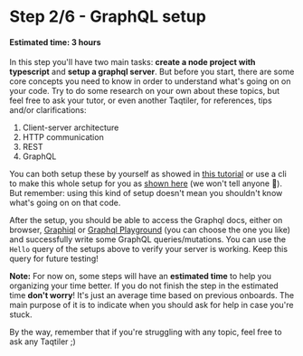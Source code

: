 # Step 2/6 - GraphQL setup
#### Estimated time: 3 hours

In this step you'll have two main tasks: **create a node project with typescript** and **setup a graphql server**. But before you start, there are some core concepts you need to know in order to understand what's going on on your code. Try to do some research on your own about these topics, but feel free to ask your tutor, or even another Taqtiler, for references, tips and/or clarifications:

1. Client-server architecture
1. HTTP communication
1. REST
1. GraphQL

You can both setup these by yourself as showed in [this tutorial](https://www.howtographql.com/graphql-js/1-getting-started/) or use a cli to make this whole setup for you as [shown here](https://github.com/graphql-boilerplates/typescript-graphql-server/tree/master/basic) (we won't tell anyone 🤫). But remember: using this kind of setup doesn't mean you shouldn't know what's going on on that code.

After the setup, you should be able to access the Graphql docs, either on browser, [Graphiql](https://github.com/graphql/graphiql) or [Graphql Playground](https://github.com/prisma/graphql-playground) (you can choose the one you like) and successfully write some GraphQL queries/mutations. You can use the `Hello` query of the setups above to verify your server is working. Keep this query for future testing!

**Note:** For now on, some steps will have an **estimated time** to help you organizing your time better. 
If you do not finish the step in the estimated time **don't worry**! It's just an average time based on previous onboards. The main purpose of it is to indicate when you should ask for help in case you're stuck.

By the way, remember that if you're struggling with any topic, feel free to ask any Taqtiler ;)
